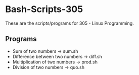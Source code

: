 # Bash-Scripts-305

These are the scripts/programs for 305 - Linux Programming.

## Programs

- Sum of two numbers -> sum.sh
- Difference between two numbers -> diff.sh
- Multiplication of two numbers -> prod.sh
- Division of two numbers -> quo.sh
